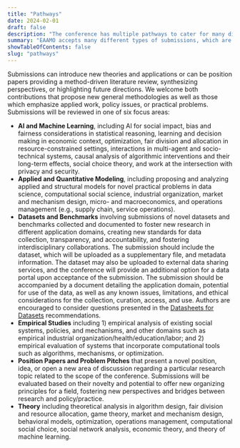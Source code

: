 ```yaml
---
title: "Pathways"
date: 2024-02-01
draft: false
description: "The conference has multiple pathways to cater for many different types of submissions."
summary: "EAAMO accepts many different types of submissions, which are split into six different pathways. Find out which pathway is most suited to your paper."
showTableOfContents: false
slug: "pathways"
---
```


Submissions can introduce new theories and applications or can be position papers providing a method-driven literature review, synthesizing perspectives, or highlighting future directions. We welcome both contributions that propose new general methodologies as well as those which emphasize applied work, policy issues, or practical problems. Submissions will be reviewed in one of six focus areas:
- **AI and Machine Learning**, including AI for social impact, bias and fairness considerations in statistical reasoning, learning and decision making in economic context, optimization, fair division and allocation in resource-constrained settings, interactions in multi-agent and socio-technical systems, causal analysis of algorithmic interventions and their long-term effects, social choice theory, and work at the intersection with privacy and security.
- **Applied and Quantitative Modeling**, including proposing and analyzing applied and structural models for novel practical problems in data science, computational social science, industrial organization, market and mechanism design, micro- and macroeconomics, and operations management (e.g., supply chain, service operations).
- **Datasets and Benchmarks** involving submissions of novel datasets and benchmarks collected and documented to foster new research in different application domains, creating new standards for data collection, transparency, and accountability, and fostering interdisciplinary collaborations. The submission should include the dataset, which will be uploaded as a supplementary file, and metadata information. The dataset may also be uploaded to external data sharing services, and the conference will provide an additional option for a data portal upon acceptance of the submission. The submission should be accompanied by a document detailing the application domain, potential for use of the data, as well as any known issues, limitations, and ethical considerations for the collection, curation, access, and use. Authors are encouraged to consider questions presented in the [Datasheets for Datasets](https://arxiv.org/pdf/1803.09010.pdf) recommendations.
- **Empirical Studies** including 1) empirical analysis of existing social systems, policies, and mechanisms, and other domains such as empirical industrial organization/health/education/labor; and 2) empirical evaluation of systems that incorporate computational tools such as algorithms, mechanisms, or optimization.
- **Position Papers and Problem Pitches** that present a novel position, idea, or open a new area of discussion regarding a particular research topic related to the scope of the conference. Submissions will be evaluated based on their novelty and potential to offer new organizing principles for a field, fostering new perspectives and bridges between research and policy/practice.
- **Theory** including theoretical analysis in algorithm design, fair division and resource allocation, game theory, market and mechanism design, behavioral models, optimization, operations management, computational social choice, social network analysis, economic theory, and theory of machine learning.
